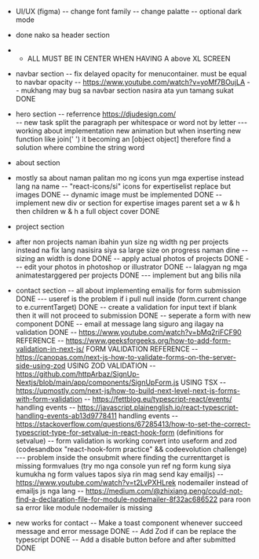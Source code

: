 - UI/UX (figma)
  -- change font family
  -- change palatte
  -- optional dark mode

- done nako sa header section
- - ALL MUST BE IN CENTER WHEN HAVING A above XL SCREEN
- navbar section
  -- fix delayed opacity for menucontainer. must be equal to navbar opacity
  -- https://www.youtube.com/watch?v=yoMf7BOujLA
  -- mukhang may bug sa navbar section nasira ata yun tamang sukat DONE

- hero section
  -- referrence https://djudesign.com/  
  -- new task split the paragraph per whitespace or word not by letter
  --- working about implementation new animation but when inserting new function like join(' ') it becoming an [object object] therefore find a solution where combine the string word

- about section
- mostly sa about naman palitan mo ng icons yun mga expertise instead lang na name
  -- "react-icons/si" icons for expertiselist replace but images DONE
  -- dynamic image must be implemented DONE
  -- implement new div or section for expertise images parent set a w & h then children w & h a full object cover DONE

- project section
- after non projects naman ibahin yun size ng width ng per projects instead na fix lang nasisira siya sa large size on progress naman dine
  -- sizing an width is done DONE
  -- apply actual photos of projects DONE
  --- edit your photos in photoshop or illustrator DONE
  -- lalagyan ng mga animatestarggered per projects DONE
  --- implement but ang bilis nila

- contact section
  -- all about implementing emailjs for form submission DONE
  --- useref is the problem if i pull null inside (form.current change to e.currentTarget) DONE
  -- create a validation for input text if blank then it will not proceed to submission DONE
  -- seperate a form with new component DONE
  -- email at message lang siguro ang ilagay na validation DONE
  -- https://www.youtube.com/watch?v=bMq2riFCF90 REFERENCE
  -- https://www.geeksforgeeks.org/how-to-add-form-validation-in-next-js/ FORM VALIDATION REFERENCE
  -- https://canopas.com/next-js-how-to-validate-forms-on-the-server-side-using-zod USING ZOD VALIDATION
  -- https://github.com/httpArbaz/SignUp-Nextjs/blob/main/app/components/SignUpForm.js USING TSX
  -- https://upmostly.com/next-js/how-to-build-next-level-next-js-forms-with-form-validation
  -- https://fettblog.eu/typescript-react/events/ handling events
  -- https://javascript.plainenglish.io/react-typescript-handling-events-ab13d9778411 handling events
  -- https://stackoverflow.com/questions/67285413/how-to-set-the-correct-typescript-type-for-setvalue-in-react-hook-form (definitions for setvalue)
  -- form validation is working convert into useform and zod (codesandbox "react-hook-form practice" && codeevolution challenge)
  --- problem inside the onsubmit where finding the currenttarget is missing formvalues (try mo nga console yun ref ng form kung siya kumukha ng form values tapos siya rin mag send kay emailjs)
  -- https://www.youtube.com/watch?v=t2LvPXHLrek nodemailer instead of emailjs js nga lang
  -- https://medium.com/@zhixiang.peng/could-not-find-a-declaration-file-for-module-nodemailer-8f32ac686522 para roon sa error like module nodemailer is missing

- new works for contact
  -- Make a toast component whenever succeed message and error message DONE
  -- Add Zod if can be replace the typescript DONE
  -- Add a disable button before and after submitted DONE
